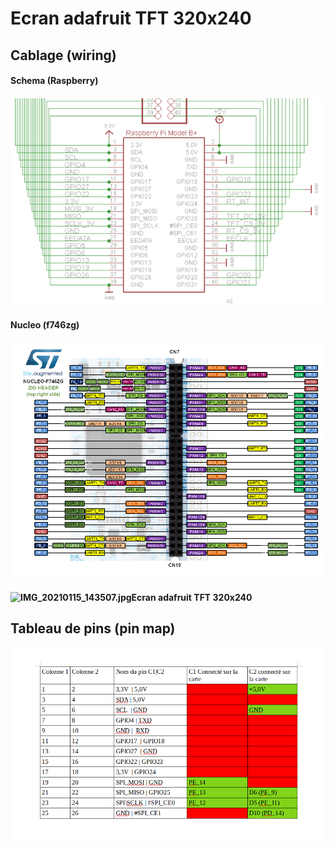 ﻿# Ecran adafruit TFT 320x240

## Cablage (wiring)

#### Schema (Raspberry)

#### ![rasppin.png](Image/rasppin.png)


#### Nucleo (f746zg)

![stm32Pin.png](Image/stm32Pin.png)


#### ![IMG_20210115_143507.jpg](Image/IMG_20210115_143507.png)Ecran adafruit TFT 320x240


## Tableau de pins (pin map)

![pinmap.png](Image/pinmap.png)
